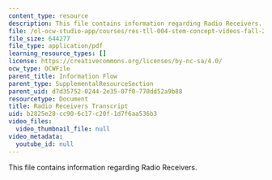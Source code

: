 ```yaml
---
content_type: resource
description: This file contains information regarding Radio Receivers.
file: /ol-ocw-studio-app/courses/res-tll-004-stem-concept-videos-fall-2013/b2825e28cc906c17c20f1d7f6aa536b3_MITRES_TLL-004F13_RadioRec.pdf
file_size: 644277
file_type: application/pdf
learning_resource_types: []
license: https://creativecommons.org/licenses/by-nc-sa/4.0/
ocw_type: OCWFile
parent_title: Information Flow
parent_type: SupplementalResourceSection
parent_uid: d7d35752-0244-2e35-07f0-770dd52a9b88
resourcetype: Document
title: Radio Receivers Transcript
uid: b2825e28-cc90-6c17-c20f-1d7f6aa536b3
video_files:
  video_thumbnail_file: null
video_metadata:
  youtube_id: null
---
```

This file contains information regarding Radio Receivers.